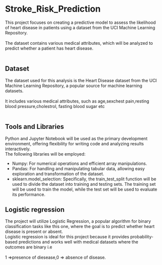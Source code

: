# Stroke_Risk_Prediction
 This project focuses on creating a predictive model to assess the likelihood of heart disease in patients using a dataset from the UCI Machine Learning Repository.<br> <br>The dataset contains various medical attributes, which will be analyzed to predict whether a patient has heart disease.
<br><br>

## Dataset
The dataset used for this analysis is the Heart Disease dataset from the UCI Machine Learning Repository, a popular source for machine learning datasets.<br><br>
It includes various medical attributes, such as age,sexchest pain,resting blood pressure,cholestrol,
fasting blood sugar etc
<br><br>

## Tools and Libraries
Python and Jupyter Notebook will be used as the primary development environment, offering flexibility for writing code and analyzing results interactively.<br>
The following libraries will be employed:<br>
- Numpy: For numerical operations and efficient array manipulations.  
- Pandas: For handling and manipulating tabular data, allowing easy exploration and transformation of the dataset.  
- sklearn.model_selection: Specifically, the train_test_split function will be used to divide the dataset into training and testing sets. The training set will be used to train the model, while the test set will be used to evaluate its performance.

## Logistic regression
The project will utilize Logistic Regression, a popular algorithm for binary classification tasks like this one, where the goal is to predict whether heart disease is present or absent.<br>
Logistic regression is ideal for this project because it provides probability-based predictions and works well with medical datasets where the outcomes are binary i.e <br><br> 1 =>presence of diesease,0 => absence of disease.<br>
